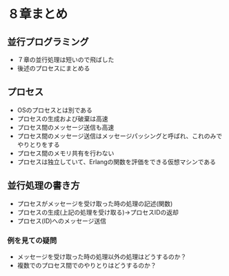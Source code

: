 # ８章まとめ

## 並行プログラミング
* ７章の並行処理は短いので飛ばした
* 後述のプロセスにまとめる

## プロセス
* OSのプロセスとは別である
* プロセスの生成および破棄は高速
* プロセス間のメッセージ送信も高速
* プロセス間のメッセージ送信はメッセージパッシングと呼ばれ、これのみでやりとりをする
* プロセス間のメモリ共有を行わない
* プロセスは独立していて、Erlangの関数を評価をできる仮想マシンである

## 並行処理の書き方
* プロセスがメッセージを受け取った時の処理の記述(関数)
* プロセスの生成(上記の処理を受け取る)→プロセスIDの返却
* プロセス(ID)へのメッセージ送信

### 例を見ての疑問
* メッセージを受け取った時の処理以外の処理はどうするのか？
* 複数でのプロセス間でのやりとりはどうするのか？
